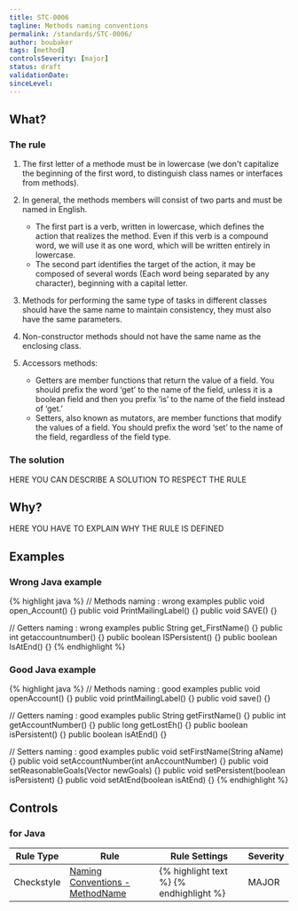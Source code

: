 ```yaml
---
title: STC-0006
tagline: Methods naming conventions
permalink: /standards/STC-0006/
author: boubaker
tags: [method]
controlsSeverity: [major]
status: draft
validationDate:
sinceLevel:
---
```


<a name="what"></a>
## What?

### <i class="fa fa-info-circle"></i> The rule

1. The first letter of a methode must be in lowercase (we don't capitalize the beginning of the first word, to distinguish
class names or interfaces from methods).

2. In general, the methods members will consist of two parts and must be named in English.

    * The first part is a verb, written in lowercase, which defines the action that realizes the method. Even if this verb is a
compound word, we will use it as one word, which will be written entirely in lowercase.
    * The second part identifies the target of the action, it may be composed of several words (Each word being separated by any
 character), beginning with a capital letter.

3. Methods for performing the same type of tasks in different classes should have the same name to maintain consistency, they
must also have the same parameters.

4. Non-constructor methods should not have the same name as the enclosing class.

5. Accessors methods:

    * Getters are member functions that return the value of a field. You should prefix the word ‘get’ to the name of the field,
unless it is a boolean field and then you prefix ‘is’ to the name of the field instead of ‘get.’
    * Setters, also known as mutators, are member functions that modify the values of a field.  You should prefix the word ‘set’
 to the name of the field, regardless of the field type.

### <i class="fa fa-lightbulb-o"></i> The solution

HERE YOU CAN DESCRIBE A SOLUTION TO RESPECT THE RULE

<a name="why"></a>
## Why?

HERE YOU HAVE TO EXPLAIN WHY THE RULE IS DEFINED

<a name="examples"></a>
## Examples

<div class="panel panel-danger">
  <div class="panel-heading">
    <h3 class="panel-title"><i class="fa fa-thumbs-down pull-right"></i> Wrong Java example</h3>
  </div>
  <div class="panel-body">

{% highlight java %}
// Methods naming : wrong examples
public void open_Account() {}
public void PrintMailingLabel() {}
public void SAVE() {}

// Getters naming : wrong examples
public String get_FirstName() {}
public int getaccountnumber() {}
public boolean ISPersistent() {}
public boolean IsAtEnd() {}
{% endhighlight %}

  </div>
</div>


<div class="panel panel-success">
  <div class="panel-heading">
    <h3 class="panel-title"><i class="fa fa-thumbs-up pull-right"></i> Good Java example</h3>
  </div>
  <div class="panel-body">

{% highlight java %}
// Methods naming : good examples
public void openAccount() {}
public void printMailingLabel() {}
public void save() {}

// Getters naming : good examples
public String getFirstName() {}
public int getAccountNumber() {}
public long getLostEh() {}
public boolean isPersistent() {}
public boolean isAtEnd() {}

// Setters naming : good examples
public void setFirstName(String aName) {}
public void setAccountNumber(int anAccountNumber) {}
public void setReasonableGoals(Vector newGoals) {}
public void setPersistent(boolean isPersistent) {}
public void setAtEnd(boolean isAtEnd) {}
{% endhighlight %}

  </div>
</div>


<a name="controls"></a>
## <i class="fa fa-shield"></i> Controls

### for Java

<div class="table-responsive">
  <table class="table">
    <thead>
      <tr>
        <th>Rule Type</th>
        <th>Rule</th>
        <th>Rule Settings</th>
        <th>Severity</th>
      </tr>
    </thead>
    <tbody>
     <tr>
       <td>Checkstyle</td>
       <td><a href="http://checkstyle.sourceforge.net/config_naming.html#MethodName" >Naming Conventions - MethodName</a></td>
       <td>
{% highlight text %}
<module name="MethodName">
   <property name="format" value="^[a-z][a-zA-Z0-9]*$"/>
   <property name="allowClassName" value="false"/>
</module>
{% endhighlight %}
       </td>
       <td>MAJOR</td>
     </tr>
   </tbody>
  </table>
</div>

